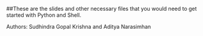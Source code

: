 
##These are the slides and other necessary files that you would need to get started with Python and Shell. 

Authors: Sudhindra Gopal Krishna and Aditya Narasimhan
